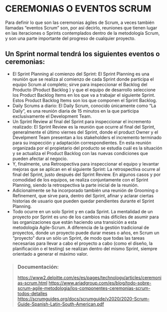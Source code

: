 # CEREMONIAS O EVENTOS SCRUM

Para definir lo que son las ceremonias ágiles de Scrum, a veces también llamadas “eventos Scrum” son, por así decirlo, reuniones que tienen lugar en las iteraciones o Sprints contemplados dentro de la metodología Scrum, y son una parte importante del progreso de cualquier proyecto.

## Un Sprint normal tendrá los siguientes eventos o ceremonias:

- El Sprint Planning al comienzo del Sprint: El Sprint Planning es una reunión que se realiza al comienzo de cada Sprint donde participa el equipo Scrum al completo; sirve para inspeccionar el Backlog del Producto (Product Backlog ) y que el equipo de desarrollo seleccione los Product Backlog Items en los que va a trabajar el siguiente Sprint. Estos Product Backlog Items son los que componen el Sprint Backlog.
- Daily Scrums a diario: El Daily Scrum, conocido únicamente como “La Daily”, es una reunión diaria de 15 minutos en la que participa exclusivamente el Development Team.
- Un Sprint Review al final del Sprint para inspeccionar el incremento realizado: El Sprint Review es la reunión que ocurre al final del Sprint, generalmente el último viernes del Sprint, donde el product Owner y el Develpment Team presentan a los stakeholders el incremento terminado para su inspección y adaptación correspondientes. En esta reunión organizada por el propietario del producto se estudia cuál es la situación y se actualiza el Product Backlog con las nuevas condiciones que pueden afectar al negocio.
- Y, finalmente, una Retrospectiva para inspeccionar el equipo y levantar mejoras que se aplican en el siguiente Sprint: La retrospectiva ocurre al final del Sprint, justo después del Sprint Review. En algunos casos y por comodidad de los equipos, se realiza conjuntamente con el Sprint Planning, siendo la retrospectiva la parte inicial de la reunión.
- Adicionalmente se ha incorporado también una reunión de Grooming o Refinement, que sirve para, dentro del Sprint, afinar y aclarar ciertas historias de usuario que pueden quedar pendientes durante el Sprint Planning.
- Todo ocurre en un solo Sprint y en cada Sprint. La mentalidad de un proyecto por Sprint es uno de los cambios más difíciles de asumir para las organizaciones que están haciendo una transición a esta metodología Agile-Scrum. A diferencia de la gestión tradicional de proyectos, donde un proyecto puede durar meses o años, en Scrum un “proyecto” dura un sólo un Sprint, de modo que todas las tareas necesarias para llevar a cabo el proyecto a cabo (como el diseño, la planificación o el testing) se realizan dentro del mismo Sprint, siempre orientado a generar el máximo valor. 


>### Documentación: 
> <https://www2.deloitte.com/es/es/pages/technology/articles/ceremonias-scrum.html>
> <https://www.ariadgroup.com/es/blog/todo-sobre-scrum-agile-metodologia/los-componentes-ceremonias-scrum-todos-detalles>
> <https://scrumguides.org/docs/scrumguide/v2020/2020-Scrum-Guide-Spanish-Latin-South-American.pdf>

